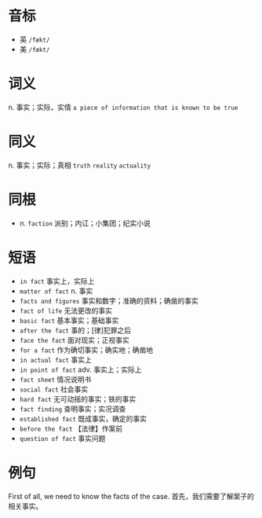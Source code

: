 # 音标

- 英 `/fækt/`
- 美 `/fækt/`

# 词义

n. 事实；实际，实情
`a piece of information that is known to be true`

# 同义

n. 事实；实际；真相
`truth` `reality` `actuality`

# 同根

- n. `faction` 派别；内讧；小集团；纪实小说

# 短语

- `in fact` 事实上，实际上
- `matter of fact` n. 事实
- `facts and figures` 事实和数字；准确的资料；确凿的事实
- `fact of life` 无法更改的事实
- `basic fact` 基本事实；基础事实
- `after the fact` 事的；[律]犯罪之后
- `face the fact` 面对现实；正视事实
- `for a fact` 作为确切事实；确实地；确凿地
- `in actual fact` 事实上
- `in point of fact` adv. 事实上；实际上
- `fact sheet` 情况说明书
- `social fact` 社会事实
- `hard fact` 无可动摇的事实；铁的事实
- `fact finding` 查明事实；实况调查
- `established fact` 既成事实，确定的事实
- `before the fact` 【法律】作案前
- `question of fact` 事实问题

# 例句

First of all, we need to know the facts of the case.
首先，我们需要了解案子的相关事实。


